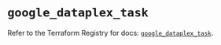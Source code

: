 # `google_dataplex_task`

Refer to the Terraform Registry for docs: [`google_dataplex_task`](https://registry.terraform.io/providers/hashicorp/google-beta/6.38.0/docs/resources/google_dataplex_task).
